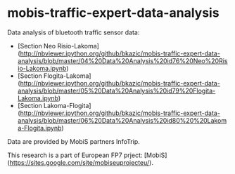 # mobis-traffic-expert-data-analysis
Data analysis of bluetooth traffic sensor data:

- [Section Neo Risio-Lakoma] (http://nbviewer.ipython.org/github/bkazic/mobis-traffic-expert-data-analysis/blob/master/04%20Data%20Analysis%20id76%20Neo%20Risio-Lakoma.ipynb)
- [Section Flogita-Lakoma] (http://nbviewer.ipython.org/github/bkazic/mobis-traffic-expert-data-analysis/blob/master/05%20Data%20Analysis%20id79%20Flogita-Lakoma.ipynb)
- [Section Lakoma-Flogita] (http://nbviewer.ipython.org/github/bkazic/mobis-traffic-expert-data-analysis/blob/master/06%20Data%20Analysis%20id80%20%20Lakoma-Flogita.ipynb)

Data are provided by MobiS partners InfoTrip. 

This research is a part of European FP7 prject: [MobiS] (https://sites.google.com/site/mobiseuprojecteu/).

